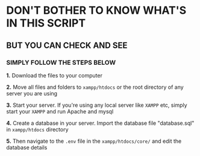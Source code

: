 # DON'T BOTHER TO KNOW WHAT'S IN THIS SCRIPT

## BUT YOU CAN CHECK AND SEE

### SIMPLY FOLLOW THE STEPS BELOW

**1.**  Download the files to your computer

**2.**  Move all files and folders to `xampp/htdocs` or the root directory of any server you are using

**3.**  Start your server. If you're using any local server like `XAMPP` etc, simply start your `XAMPP` and run Apache and mysql

**4.**  Create a database in your server. Import the database file "database.sql" in `xampp/htdocs` directory

**5.**  Then navigate to the `.env` file in the `xampp/htdocs/core/` and edit the database details
